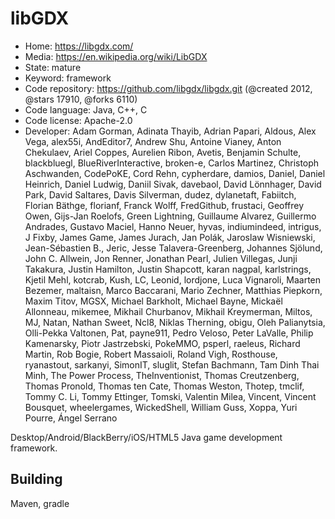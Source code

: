 # libGDX

- Home: https://libgdx.com/
- Media: https://en.wikipedia.org/wiki/LibGDX
- State: mature
- Keyword: framework
- Code repository: https://github.com/libgdx/libgdx.git (@created 2012, @stars 17910, @forks 6110)
- Code language: Java, C++, C
- Code license: Apache-2.0
- Developer: Adam Gorman, Adinata Thayib, Adrian Papari, Aldous, Alex Vega, alex55i, AndEditor7, Andrew Shu, Antoine Vianey, Anton Chekulaev, Ariel Coppes, Aurelien Ribon, Avetis, Benjamin Schulte, blackbluegl, BlueRiverInteractive, broken-e, Carlos Martinez, Christoph Aschwanden, CodePoKE, Cord Rehn, cypherdare, damios, Daniel, Daniel Heinrich, Daniel Ludwig, Daniil Sivak, davebaol, David Lönnhager, David Park, David Saltares, Davis Silverman, dudez, dylanetaft, Fabiitch, Florian Bäthge, florianf, Franck Wolff, FredGithub, frustaci, Geoffrey Owen, Gijs-Jan Roelofs, Green Lightning, Guillaume Alvarez, Guillermo Andrades, Gustavo Maciel, Hanno Neuer, hyvas, indiumindeed, intrigus, J Fixby, James Game, James Jurach, Jan Polák, Jaroslaw Wisniewski, Jean-Sébastien B., Jeric, Jesse Talavera-Greenberg, Johannes Sjölund, John C. Allwein, Jon Renner, Jonathan Pearl, Julien Villegas, Junji Takakura, Justin Hamilton, Justin Shapcott, karan nagpal, karlstrings, Kjetil Mehl, kotcrab, Kush, LC, Leonid, lordjone, Luca Vignaroli, Maarten Bezemer, maltaisn, Marco Baccarani, Mario Zechner, Matthias Piepkorn, Maxim Titov, MGSX, Michael Barkholt, Michael Bayne, Mickaël Allonneau, mikemee, Mikhail Churbanov, Mikhail Kreymerman, Miltos, MJ, Natan, Nathan Sweet, Ncl8, Niklas Therning, obigu, Oleh Palianytsia, Olli-Pekka Valtonen, Pat, payne911, Pedro Veloso, Peter LaValle, Philip Kamenarsky, Piotr Jastrzebski, PokeMMO, psperl, raeleus, Richard Martin, Rob Bogie, Robert Massaioli, Roland Vigh, Rosthouse, ryanastout, sarkanyi, SimonIT, sluglit, Stefan Bachmann, Tam Dinh Thai Minh, The Power Process, TheInventionist, Thomas Creutzenberg, Thomas Pronold, Thomas ten Cate, Thomas Weston, Thotep, tmclif, Tommy C. Li, Tommy Ettinger, Tomski, Valentin Milea, Vincent, Vincent Bousquet, wheelergames, WickedShell, William Guss, Xoppa, Yuri Pourre, Ángel Serrano

Desktop/Android/BlackBerry/iOS/HTML5 Java game development framework.

## Building

Maven, gradle

